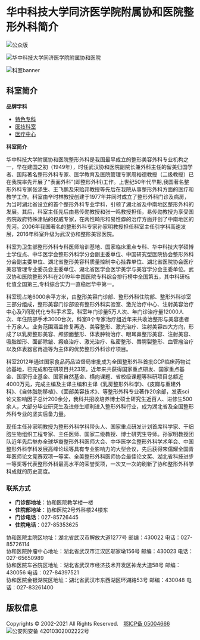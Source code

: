 # 华中科技大学同济医学院附属协和医院整形外科简介

![公众版](../../../images/logo.png)

![华中科技大学同济医学院附属协和医院](../../../images/logom1.png)

![科室banner](../../../ksbanner/zhengxingbanner.jpg)

## 科室简介

**品牌学科**

- [特色专科](../../tszk.htm)
- [医技科室](../../yjks.htm)
- [医疗中心](../../ylzx.htm)

**科室简介**

华中科技大学附属协和医院整形外科是我国最早成立的整形美容外科专业机构之一，早在建国之初（1949年），时任武汉协和医院副院长兼外科主任的留美归国学者、国际著名整形外科专家、医学教育及医院管理专家周裕德教授（二级教授）已在我院率先开展了“表面外科”(即整形外科)工作。上世纪50年代早期,我国著名整形外科专家张涤生、王飞鹏及宋贻邦教授等先后在我院从事整形外科方面的医疗和教学工作。科室由辛时林教授创建于1977年并同时成立了整形外科门诊及病房，为当时湖北省设立的首个整形外科专业学科，引领了湖北省及中南地区整形外科的发展。其后，科室主任先后由易传勋教授和张一鸣教授担任，易传勋教授为享受国务院政府特殊津贴的权威专家，在两性畸形和易性癖的治疗方面开创了中南地区的先河。2006年我国著名的整形外科专家孙家明教授担任科室主任引学科高速发展，2016年科室升级为武汉协和整形美容医院。

科室为卫生部整形外科专科医师培训基地、国家临床重点专科、华中科技大学硕博士学位点、中华医学会整形外科学分会副主委单位、中国研究型医院协会整形外科分会副主委单位、湖北省整形美容科质量控制中心挂靠单位、湖北省医院协会医疗美容管理专业委员会主委单位、湖北省医学会医学美学与美容学分会主委单位。武汉协和医院整形外科在2019年中国医院专科综合排行榜中全国第五，其中科研标化值全国第三,专科综合实力一直稳居华中第一。

科室现占地6000余平方米，由整形美容门诊部、整形外科住院部、整形外科诊室三部分组成，整形美容门诊部设有整形外科实验室、激光治疗中心、注射美容治疗中心及7间现代化专科手术室。科室年门诊量5万人次、年门诊治疗量12000人次、年住院部手术3000台次，科室8个专家治疗组近年来共收治整形与美容患者十万余人。业务范围涵盖修复再造、美容整形、激光治疗、注射美容四大方向，形成了以乳房整形美容、颅颌面整形、体表肿物治疗、眼耳鼻整形美容、注射美容、吸脂塑形、面部除皱、瘢痕治疗、激光治疗、私密整形、唇腭裂整形、血管瘤治疗以及体表器官再造等为主体的优势整形外科诊疗项目。

科室2012年通过国家食品药品监督局审批成为全国整形外科首批GCP临床药物试验基地，已完成和在研项目共23项。近年来共获得国家重点研发、国家重点基金、国家行业基金、国家自然基金、横向课题、省校级课题等科研项目总额近4000万元，完成主编及主译主编和主译《乳房整形外科学》、《皮瓣与重建外科》、《自体脂肪移植》、《面部美容技术》、等整形外科专业著作20余部，发表sci论文影响因子总计200余分，我科共招收培养博士硕士研究生近百人、进修生500余人，大部分毕业研究生及进修生顺利进入整形外科行业，成为湖北省及全国整形外科专业的坚实后备力量。

现任主任孙家明教授为整形外科学科带头人、国家重点研发计划首席科学家、干细胞生物组织工程专家、主任医师、国家二级教授、博士研究生导师。孙家明教授团队近年先后举办全球华裔整形外科医师大会、中华医学会整形外科学术年会、中国整形外科学科发展高峰论坛等具有专业影响力的大型会议，先后获得宋儒耀全国青年医师论文竞赛双项一等奖、全美整形外科医师协会最佳论文奖、湖北省科技进步一等奖等代表整形外科最高水平的荣誉奖项，一次又一次的刷新了协和整形外科学科成就的历史高度。

### 联系方式

- **门诊部地址**：协和医院教学楼一楼
- **住院部地址**：协和医院2号外科楼24楼东
- **门诊电话**：027-85726445
- **住院电话**：027-85353625

协和医院主院区地址：湖北省武汉市解放大道1277号 邮编：430022 电话：027-85726114  
协和医院肿瘤中心地址：湖北省武汉市江汉区邬家墩156号 邮编：430023 电话：027-65650989  
协和医院车谷院区地址：湖北省武汉市经济技术开发区神龙大道58号 邮编：430056 电话：027-84397521  
协和医院金银湖院区地址：湖北省武汉市东西湖区环湖路53号 邮编：430048 电话：027-83261400  

## 版权信息
Copyrights © 2002-2021 All Rights Reserved. [鄂ICP备 05004666](https://beian.miit.gov.cn/)  
![公安网安备 42010302002222号](http://www.beian.gov.cn/portal/registerSystemInfo?recordcode=42010302002222)
<!-- tcd_original_link https://www.whuh.com/ppxk/tszk/zxwk/ksjj.htm -->
